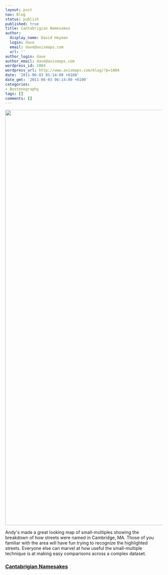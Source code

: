 ```yaml
---
layout: post
nav: Blog
status: publish
published: true
title: Cantabrigian Namesakes
author:
  display_name: David Heyman
  login: dave
  email: dave@axismaps.com
  url: ''
author_login: dave
author_email: dave@axismaps.com
wordpress_id: 1004
wordpress_url: http://www.axismaps.com/blog/?p=1004
date: '2011-06-03 01:14:00 +0100'
date_gmt: '2011-06-03 06:14:00 +0100'
categories:
- Bostonography
tags: []
comments: []
---
```

<p style="text-align: center;"><a href="{{ site.baseurl }}/media/posts/2011/06/cambridge_street_names_lg.png"><img class="aligncenter size-full wp-image-1005" title="cambridge_street_names_lg" src="{{ site.baseurl }}/media/posts/2011/06/cambridge_street_names_lg.png" alt="" width="730" height="1327" /></a></p>
<p>Andy's made a great looking map of small-multiples showing the breakdown of how streets were named in Cambridge, MA. Those of you familiar with the area will have fun trying to recognize the highlighted streets. Everyone else can marvel at how useful the small-multiple technique is at making easy comparisons across a complex dataset.</p>
<h3><strong><a href="http://bostonography.com/2011/cantabrigian-namesakes/" target="_blank">Cantabrigian Namesakes</a></strong></h3>
